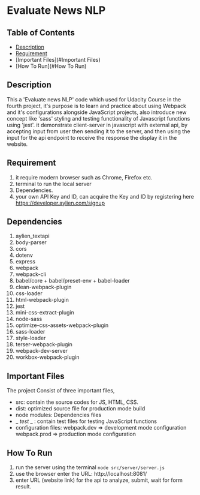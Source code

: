 # Evaluate News NLP

## Table of Contents

* [Description](#Description)
* [Requirement](#Requirement)
* [Important Files](#Important Files)
* [How To Run](#How To Run)



## Description

This a 'Evaluate news NLP' code which used for Udacity Course in the fourth project, it's purpose is to learn and practice about using Webpack and it's configurations alongside JavaScript projects, also introduce new concept like 'sass' styling and testing functionality of Javascript functions using 'jest'.
it demonstrate client-server in javascript with external api, by accepting input from user then sending it to the server, and then using the input for the api endpoint to receive the response the display it in the website.



## Requirement

1. it require modern browser such as Chrome, Firefox etc.
2. terminal to run the local server
3. Dependencies.
4. your own API Key and ID, can acquire the Key and ID by registering here https://developer.aylien.com/signup  

## Dependencies

1. aylien_textapi
2. body-parser
3. cors
4. dotenv
5. express
6. webpack
7. webpack-cli
8. babel/core + babel/preset-env + babel-loader
9. clean-webpack-plugin
10. css-loader
11. html-webpack-plugin
12. jest
13. mini-css-extract-plugin
14. node-sass
15. optimize-css-assets-webpack-plugin
16. sass-loader
17. style-loader
18. terser-webpack-plugin
19. webpack-dev-server
20. workbox-webpack-plugin



## Important Files

The project Consist of three important files, 

- src: contain the source codes for JS, HTML, CSS.
- dist: optimized source file for production mode build
- node modules: Dependencies files
- _ _test_ _ : contain test files for testing JavaScript functions
- configuration files: webpack.dev => development mode configuration
                                webpack.prod => production mode configuration



## How To Run

1. run the server using the terminal `node src/server/server.js`
2. use the browser enter the URL: http://localhost:8081/
3. enter URL (website link) for the api to analyze, submit, wait for form result.